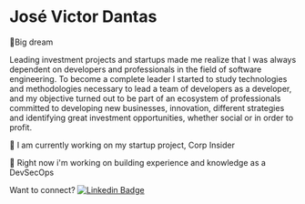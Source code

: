 # José Victor Dantas

🚀Big dream

Leading investment projects and startups made me realize that I was always dependent on developers and professionals in the field of software engineering. To become a complete leader I started to study technologies and methodologies necessary to lead a team of developers as a developer, and my objective turned out to be part of an ecosystem of professionals committed to developing new businesses, innovation, different strategies and identifying great investment opportunities, whether social or in order to profit.

🔭 I am currently working on my startup project, Corp Insider

🌱 Right now i'm working on building experience and knowledge as a DevSecOps

Want to connect? [![Linkedin Badge](https://img.shields.io/badge/-JoseVictor-blue?style=flat-square&logo=Linkedin&logoColor=white&link=https://www.linkedin.com/in/jvictordantas/)](https://www.linkedin.com/in/jvictordantas/) 

